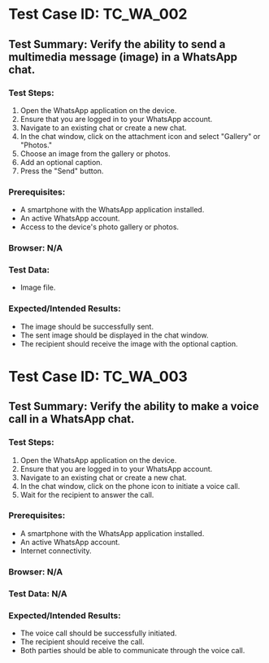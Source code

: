 # Test Case ID: TC_WA_002
## Test Summary: Verify the ability to send a multimedia message (image) in a WhatsApp chat.

### Test Steps:
1. Open the WhatsApp application on the device.
2. Ensure that you are logged in to your WhatsApp account.
3. Navigate to an existing chat or create a new chat.
4. In the chat window, click on the attachment icon and select "Gallery" or "Photos."
5. Choose an image from the gallery or photos.
6. Add an optional caption.
7. Press the "Send" button.

### Prerequisites:
- A smartphone with the WhatsApp application installed.
- An active WhatsApp account.
- Access to the device's photo gallery or photos.

### Browser: N/A
### Test Data: 
- Image file.

### Expected/Intended Results:
- The image should be successfully sent.
- The sent image should be displayed in the chat window.
- The recipient should receive the image with the optional caption.




# Test Case ID: TC_WA_003
## Test Summary: Verify the ability to make a voice call in a WhatsApp chat.

### Test Steps:
1. Open the WhatsApp application on the device.
2. Ensure that you are logged in to your WhatsApp account.
3. Navigate to an existing chat or create a new chat.
4. In the chat window, click on the phone icon to initiate a voice call.
5. Wait for the recipient to answer the call.

### Prerequisites:
- A smartphone with the WhatsApp application installed.
- An active WhatsApp account.
- Internet connectivity.

### Browser: N/A
### Test Data: N/A

### Expected/Intended Results:
- The voice call should be successfully initiated.
- The recipient should receive the call.
- Both parties should be able to communicate through the voice call.